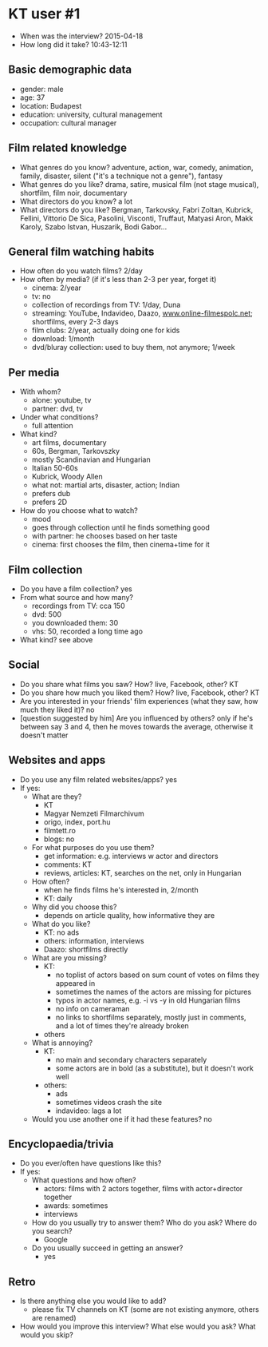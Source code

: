 # KT user #1

- When was the interview? 2015-04-18
- How long did it take? 10:43-12:11


## Basic demographic data

- gender: male
- age: 37
- location: Budapest
- education: university, cultural management
- occupation: cultural manager


## Film related knowledge

- What genres do you know? adventure, action, war, comedy, animation, family, disaster, silent ("it's a technique not a genre"), fantasy
- What genres do you like? drama, satire, musical film (not stage musical), shortfilm, film noir, documentary
- What directors do you know? a lot
- What directors do you like? Bergman, Tarkovsky, Fabri Zoltan, Kubrick, Fellini, Vittorio De Sica, Pasolini, Visconti, Truffaut, Matyasi Aron, Makk Karoly, Szabo Istvan, Huszarik, Bodi Gabor...


## General film watching habits

- How often do you watch films? 2/day
- How often by media? (if it's less than 2-3 per year, forget it)
    - cinema: 2/year
    - tv: no
    - collection of recordings from TV: 1/day, Duna
    - streaming: YouTube, Indavideo, Daazo, www.online-filmespolc.net; shortfilms, every 2-3 days
    - film clubs: 2/year, actually doing one for kids
    - download: 1/month
    - dvd/bluray collection: used to buy them, not anymore; 1/week


## Per media

- With whom?
    - alone: youtube, tv
    - partner: dvd, tv
- Under what conditions?
    - full attention
- What kind?
    - art films, documentary
    - 60s, Bergman, Tarkovszky
    - mostly Scandinavian and Hungarian
    - Italian 50-60s
    - Kubrick, Woody Allen
    - what not: martial arts, disaster, action; Indian
    - prefers dub
    - prefers 2D
- How do you choose what to watch?
    - mood
    - goes through collection until he finds something good
    - with partner: he chooses based on her taste
    - cinema: first chooses the film, then cinema+time for it


## Film collection

- Do you have a film collection? yes
- From what source and how many?
    - recordings from TV: cca 150
    - dvd: 500
    - you downloaded them: 30
    - vhs: 50, recorded a long time ago
- What kind? see above


## Social

- Do you share what films you saw? How? live, Facebook, other? KT
- Do you share how much you liked them? How? live, Facebook, other? KT
- Are you interested in your friends' film experiences (what they saw, how much they liked it)? no
- \[question suggested by him\] Are you influenced by others? only if he's between say 3 and 4, then he moves towards the average, otherwise it doesn't matter


## Websites and apps

- Do you use any film related websites/apps? yes
- If yes:
    - What are they?
        - KT
        - Magyar Nemzeti Filmarchivum
        - origo, index, port.hu
        - filmtett.ro
        - blogs: no
    - For what purposes do you use them?
        - get information: e.g. interviews w actor and directors
        - comments: KT
        - reviews, articles: KT, searches on the net, only in Hungarian
    - How often?
        - when he finds films he's interested in, 2/month
        - KT: daily
    - Why did you choose this?
        - depends on article quality, how informative they are
    - What do you like?
        - KT: no ads
        - others: information, interviews
        - Daazo: shortfilms directly
    - What are you missing?
        - KT:
            - no toplist of actors based on sum count of votes on films they appeared in
            - sometimes the names of the actors are missing for pictures
            - typos in actor names, e.g. -i vs -y in old Hungarian films
            - no info on cameraman
            - no links to shortfilms separately, mostly just in comments, and a lot of times they're already broken
        - others
    - What is annoying?
        - KT:
            - no main and secondary characters separately
            - some actors are in bold (as a substitute), but it doesn't work well
        - others:
            - ads
            - sometimes videos crash the site
            - indavideo: lags a lot
    - Would you use another one if it had these features? no


## Encyclopaedia/trivia

- Do you ever/often have questions like this?
- If yes:
    - What questions and how often?
        - actors: films with 2 actors together, films with actor+director together
        - awards: sometimes
        - interviews
    - How do you usually try to answer them? Who do you ask? Where do you search?
        - Google
    - Do you usually succeed in getting an answer?
        - yes


## Retro

- Is there anything else you would like to add?
    - please fix TV channels on KT (some are not existing anymore, others are renamed)
- How would you improve this interview? What else would you ask? What would you skip?
